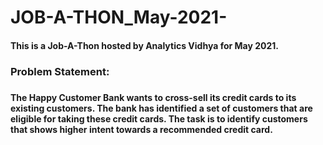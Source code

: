 # JOB-A-THON_May-2021-

<h4>
  This is a Job-A-Thon hosted by Analytics Vidhya for May 2021.
  </h4>
  
  <h3> Problem Statement: <h3>
  
<h4> 
The Happy Customer Bank wants to cross-sell its credit cards to its existing customers. The bank has identified a set of customers that are eligible for taking these credit        cards. The task is to identify customers that shows higher intent towards a recommended credit card.
    
 </h4>
